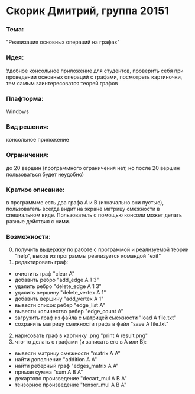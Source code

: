 # Скорик Дмитрий, группа 20151
### Тема:
"Реализация основных операций на графах"

### Идея:
Удобное консольное приложение для студентов, проверить себя при проведении основных операций с графами, посмотреть картиночки, тем самым заинтересоватся теорей графов

### Плафторма:
Windows

### Вид решения:
консольное приложение

### Ограничения:
до 20 вершин (программного ограничения нет, но после 20 вершин пользоваться будет неудобно)

### Краткое описание:
в программме есть два графа A и B (изначально они пустые), пользователь всегда видит на экране матрицу смежности в специальном виде. Пользователь с помощью консоли может делать разные действия с ними.

### Возможности:
0. получить выдержку по работе с программой и реализуемой теории "help", выход из программы реализуется командой "exit"
1. редактировать граф:
  - очистить граф "clear A"
  - добавить ребро "add_edge A 1 3"
  - удалить ребро "delete_edge A 1 3"
  - удалить вершину "delete_vertex A 1"
  - добавить вершину "add_vertex A 1"
  - вывести список ребер "edge_list A"
  - вывести количество ребер "edge_count A"
  - загрузить граф из файла с матрицей смежности "load A file.txt"
  - сохранить матрицу смежности графа в файл "save A file.txt"
2. нарисовать граф в картинку .png "print A result.png"
3. что-то делать с графами (и записать его в A или B):
  - вывести матрицу смежности "matrix A A"
  - найти дополнение "addition A A"
  - найти реберный граф "edges_matrix A A"
  - прямая сумма "sum A B A"
  - декартово произведение "decart_mul A B A"
  - тензорное произведение "tensor_mul A B A"
